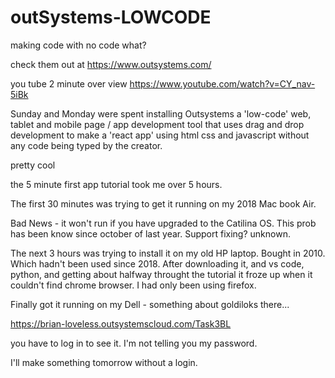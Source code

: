 # outSystems-LOWCODE
making code with no code what?

check them out at https://www.outsystems.com/

you tube 2 minute over view https://www.youtube.com/watch?v=CY_nav-5iBk


Sunday and Monday were spent installing Outsystems a 'low-code' web, tablet and mobile page / app development tool that uses drag and drop development to make a 'react app' using html css and javascript without any code being typed by the creator.

pretty cool

the 5 minute first app tutorial took me over 5 hours.

The first 30 minutes was trying to get it running on my 2018 Mac book Air.

Bad News - it won't run if you have upgraded to the Catilina OS. This prob has been know since october of last year. Support fixing? unknown.

The next 3 hours was trying to install it on my old HP laptop. Bought in 2010. Which hadn't been used since 2018. After downloading it, and vs code, python, and getting about halfway throught the tutorial it froze up when it couldn't find chrome browser. I had only been using firefox. 

Finally got it running on my Dell - something about goldiloks there...


https://brian-loveless.outsystemscloud.com/Task3BL

you have to log in to see it.
I'm not telling you my password.

I'll make something tomorrow without a login.
